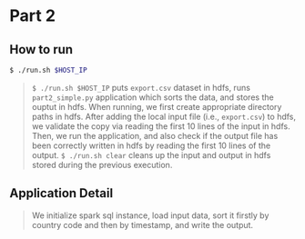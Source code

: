 # Part 2

## How to run
```bash
$ ./run.sh $HOST_IP
```
> `$ ./run.sh $HOST_IP` puts `export.csv` dataset in hdfs, runs `part2_simple.py` application which sorts the data, and stores the ouptut in hdfs.
> When running, we first create appropriate directory paths in hdfs.
After adding the local input file (i.e., `export.csv`) to hdfs, we validate the copy via reading the first 10 lines of the input in hdfs.
Then, we run the application, and also check if the output file has been correctly written in hdfs by reading the first 10 lines of the output.
> `$ ./run.sh clear` cleans up the input and output in hdfs stored during the previous execution.


## Application Detail
> We initialize spark sql instance, load input data, sort it firstly by country code and then by timestamp, and write the output.
